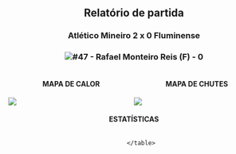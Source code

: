 <h2 style="text-align: center;">Relatório de partida</h3>

<h3 style="text-align: center;">Atlético Mineiro 2 x 0 Fluminense</h3>

<h3 style="text-align: center;"><img src="https://api.sofascore.com/api/v1/player/1485293/image">#47 - Rafael Monteiro Reis (F) - 0</h3>

<div style="text-align: left; display: grid; grid-template-columns: 1fr 1fr;">
  <div>
    <h4 style="text-align: center;">MAPA DE CALOR</h3>
    <img src=../players/heatmaps/11067499_1485293.png>
</div>
  <div>
    <h4 style="text-align: center;">MAPA DE CHUTES</h3>
    <img src=../players/shotmaps/11067499_1485293.png>
  </div>
</div>

<h4 style="text-align: center;">ESTATÍSTICAS</h3>
<div style="text-align: center; display: grid; grid-template-columns: 1fr;">
  <div>
    <table>
        
        </table>
</div>